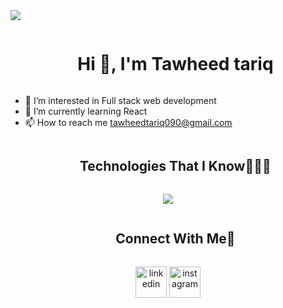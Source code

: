 <img src="https://user-images.githubusercontent.com/73097560/115834477-dbab4500-a447-11eb-908a-139a6edaec5c.gif">

<!--- 👋 Hi, I’m @Tawheed-tariq-->
<div id="user-content-toc">
  <ul align="center">
    <summary><h1 style="display: inline-block">Hi 👋, I'm Tawheed tariq</h1></summary>
  </ul>
</div>



- 👀 I’m interested in Full stack web development
- 🌱 I’m currently learning React
- 📫 How to reach me tawheedtariq090@gmail.com



<div id="user-content-toc">
  <ul align="center">
    <summary><h2 style="display: inline-block">Technologies That I Know👨🏻‍💻</h2></summary>
  </ul>
</div>
<!--tech stack icons-->
<p align="center">
  <a href="https://skillicons.dev">
    <img src="https://skillicons.dev/icons?i=c,cpp,css,html,js,py,react,vscode&perline=10" />
  </a>
</p>




<!-- Connect with me -->
<!--h2 without bottom border-->
<div id="user-content-toc">
  <ul align="center">
    <summary><h2 style="display: inline-block">Connect With Me🤝</h2></summary>
  </ul>
</div>
<!--icons and links-->
<p align="center">
<a href="https://www.linkedin.com/in/tawheed-tariq-868b02249/" target="blank"><img align="center" src="https://user-images.githubusercontent.com/88904952/234979284-68c11d7f-1acc-4f0c-ac78-044e1037d7b0.png" alt="linkedin" height="50" width="50" /></a>
<a href="https://www.instagram.com/tawheed_tariq_1/?utm_source=qr&igshid=YzU1NGVlODEzOA%3D%3D" target="blank"><img align="center" src="https://user-images.githubusercontent.com/88904952/234981169-2dd1e58f-4b7e-468c-8213-034ba62156c3.png" alt="instagram" height="50" width="50" /></a>
</p>
<div align="center>
[![](https://visitcount.itsvg.in/api?id=Tawheed-tariq&icon=5)](https://visitcount.itsvg.in)
</div>
<img src="https://user-images.githubusercontent.com/73097560/115834477-dbab4500-a447-11eb-908a-139a6edaec5c.gif">
<!---
Tawheed-tariq/Tawheed-tariq is a ✨ special ✨ repository because its `README.md` (this file) appears on your GitHub profile.
You can click the Preview link to take a look at your changes.
--->
